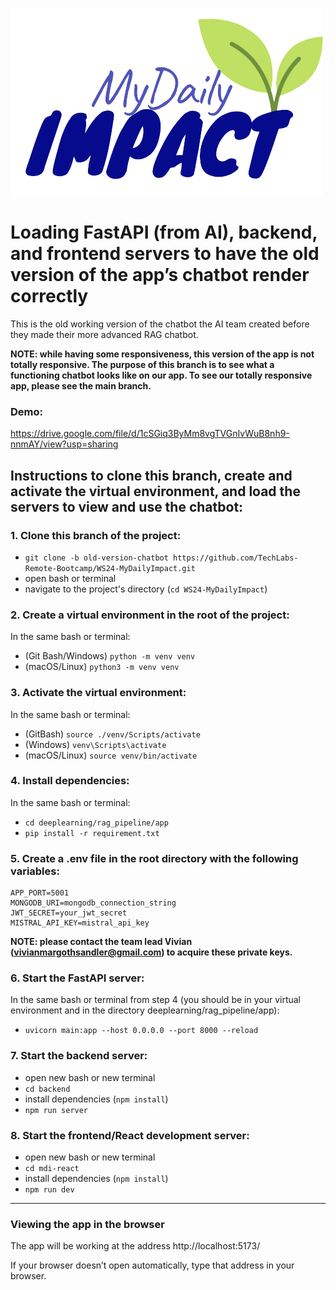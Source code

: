 ![logo](mdi-react/src/images/MDI_logo.png "MyDailyImpact")

# Loading FastAPI (from AI), backend, and frontend servers to have the old version of the app’s chatbot render correctly

This is the old working version of the chatbot the AI team created before they made their more advanced RAG chatbot.

**NOTE: while having some responsiveness, this version of the app is not totally responsive. The purpose of this branch is to see what a functioning chatbot looks like on our app. To see our totally responsive app, please see the main branch.**

### Demo:

https://drive.google.com/file/d/1cSGiq3ByMm8vgTVGnIvWuB8nh9-nnmAY/view?usp=sharing

## Instructions to clone this branch, create and activate the virtual environment, and load the servers to view and use the chatbot:

### 1. Clone this branch of the project:

- `git clone -b old-version-chatbot https://github.com/TechLabs-Remote-Bootcamp/WS24-MyDailyImpact.git`
- open bash or terminal
- navigate to the project's directory (`cd WS24-MyDailyImpact`)


### 2. Create a virtual environment in the root of the project:

In the same bash or terminal:
- (Git Bash/Windows) `python -m venv venv`
- (macOS/Linux) `python3 -m venv venv`


### 3. Activate the virtual environment:

In the same bash or terminal:
- (GitBash) `source ./venv/Scripts/activate`
- (Windows) `venv\Scripts\activate`
- (macOS/Linux) `source venv/bin/activate`


### 4. Install dependencies:

In the same bash or terminal:
- `cd deeplearning/rag_pipeline/app`
- `pip install -r requirement.txt`


### 5. Create a .env file in the root directory with the following variables:

 ```
APP_PORT=5001
MONGODB_URI=mongodb_connection_string
JWT_SECRET=your_jwt_secret
MISTRAL_API_KEY=mistral_api_key

```
**NOTE: please contact the team lead Vivian (vivianmargothsandler@gmail.com) to acquire these private keys.**


### 6. Start the FastAPI server: 

In the same bash or terminal from step 4 (you should be in your virtual environment and in the directory deeplearning/rag_pipeline/app):
- `uvicorn main:app --host 0.0.0.0 --port 8000 --reload`


### 7. Start the backend server:

- open new bash or new terminal
- `cd backend`
- install dependencies (`npm install`)
- `npm run server`


### 8. Start the frontend/React development server:

- open new bash or new terminal
- `cd mdi-react`
- install dependencies (`npm install`)
- `npm run dev`

---

### Viewing the app in the browser

The app will be working at the address http://localhost:5173/

If your browser doesn’t open automatically, type that address in your browser.
